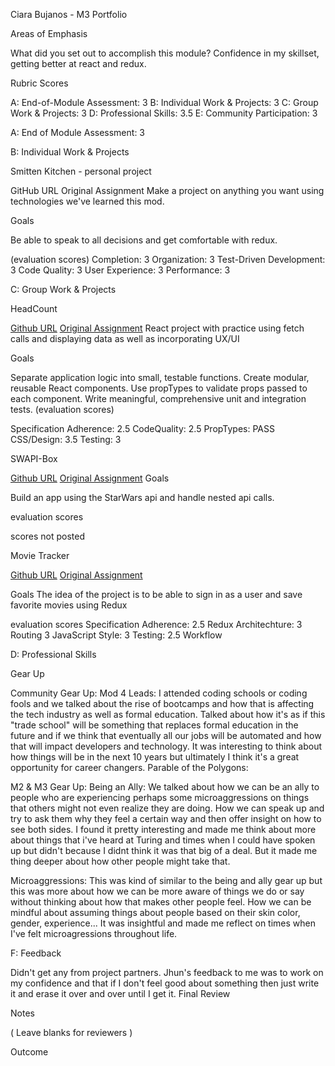 Ciara Bujanos - M3 Portfolio

Areas of Emphasis

What did you set out to accomplish this module? 
Confidence in my skillset, getting better at react and redux.

Rubric Scores

A: End-of-Module Assessment: 3
B: Individual Work & Projects: 3
C: Group Work & Projects: 3
D: Professional Skills: 3.5
E: Community Participation: 3

A: End of Module Assessment: 3

B: Individual Work & Projects

Smitten Kitchen - personal project

GitHub URL
Original Assignment
Make a project on anything you want using technologies we've learned this mod. 

Goals

Be able to speak to all decisions and get comfortable with redux.

(evaluation scores)
Completion: 3
Organization: 3
Test-Driven Development: 3
Code Quality: 3
User Experience: 3
Performance: 3

C: Group Work & Projects

HeadCount

[Github URL](https://github.com/buji405/headcount2.0)
[Original Assignment](https://github.com/turingschool-examples/headcount2.0)
React project with practice using fetch calls and displaying data as well as incorporating UX/UI

Goals

Separate application logic into small, testable functions. Create modular, reusable React components. Use propTypes to validate props passed to each component. Write meaningful, comprehensive unit and integration tests.
(evaluation scores)

Specification Adherence: 2.5
CodeQuality: 2.5
PropTypes: PASS
CSS/Design: 3.5
Testing: 3

SWAPI-Box

[Github URL](https://github.com/buji405/swapi-box)
[Original Assignment](http://frontend.turing.io/projects/swapi-box.html)
Goals

Build an app using the StarWars api and handle nested api calls. 

evaluation scores

scores not posted 

Movie Tracker

[Github URL](https://github.com/buji405/movie-tracker)
[Original Assignment](https://github.com/turingschool-examples/movie-tracker)

Goals
The idea of the project is to be able to sign in as a user and save favorite movies using Redux

evaluation scores
Specification Adherence: 2.5
Redux Architechture: 3 
Routing 3
JavaScript Style: 3
Testing: 2.5
Workflow

D: Professional Skills

Gear Up

Community Gear Up: Mod 4 Leads:
I attended coding schools or coding fools and we talked about the rise of bootcamps and how that is affecting the tech industry as well as formal education. Talked about how it's as if this "trade school" will be something that replaces formal education in the future and if we think that eventually all our jobs will be automated and how that will impact developers and technology. It was interesting to think about how things will be in the next 10 years but ultimately I think it's a great opportunity for career changers.
Parable of the Polygons:

M2 & M3 Gear Up: Being an Ally:
We talked about how we can be an ally to people who are experiencing perhaps some microaggressions on things that others might not even realize they are doing. How we can speak up and try to ask them why they feel a certain way and then offer insight on how to see both sides. I found it pretty interesting and made me think about more about things that i've heard at Turing and times when I could have spoken up but didn't because I didnt think it was that big of a deal. But it made me thing deeper about how other people might take that.

Microaggressions:
This was kind of similar to the being and ally gear up but this was more about how we can be more aware of things we do or say without thinking about how that makes other people feel. How we can be mindful about assuming things about people based on their skin color, gender, experience... It was insightful and made me reflect on times when I've felt microagressions throughout life. 

F: Feedback

Didn't get any from project partners. Jhun's feedback to me was to work on my confidence and that if I don't feel good about something then just write it and erase it over and over until I get it. 
Final Review

Notes

( Leave blanks for reviewers )

Outcome

